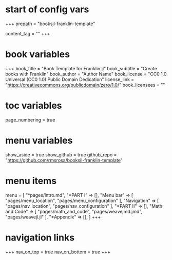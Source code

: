 # start of config vars
+++
prepath = "booksjl-franklin-template"

content_tag = ""
+++

# book variables
+++
book_title = "Book Template for Franklin.jl"
book_subtitle = "Create books with Franklin"
book_author = "Author Name"
book_license = "CC0 1.0 Universal (CC0 1.0) Public Domain Dedication"
license_link = "https://creativecommons.org/publicdomain/zero/1.0/"
book_licensees = ""

# toc variables
page_numbering = true

# menu variables
show_aside = true
show_github = true
github_repo = "https://github.com/rmsrosa/booksjl-franklin-template"

# menu items
menu = [
    "*pages/intro.md",
    "*PART I" => [],
    "Menu bar" => [
        "pages/menu_location",
        "pages/menu_configuration"
    ],
    "Navigation" => [
        "pages/nav_location",
        "pages/nav_configuration"
    ],
    "*PART II" => [],
    "Math and Code" => [
        "pages/math_and_code",
        "pages/weavejmd.jmd",
        "pages/weavejl.jl"
    ],
    "*Appendix" => [],
]
+++

# navigation links
+++
nav_on_top = true
nav_on_bottom = true
+++

